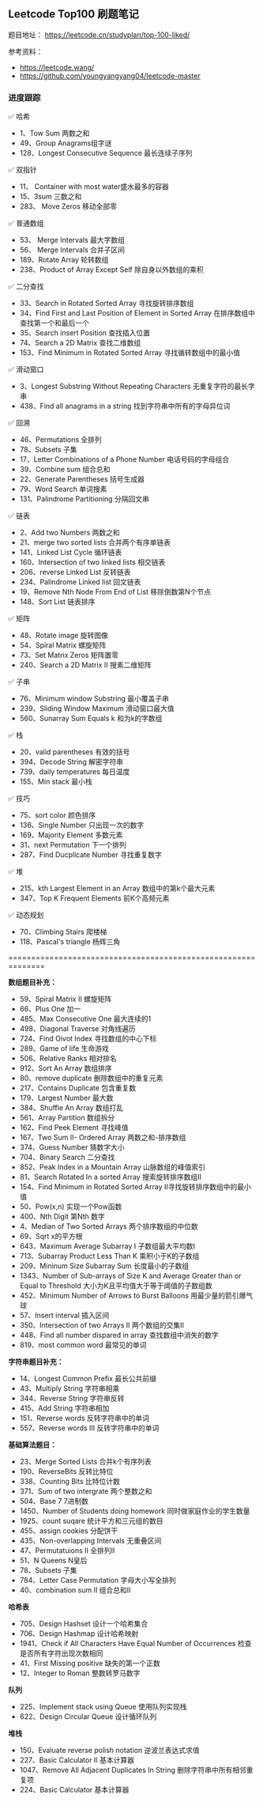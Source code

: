 
## Leetcode Top100 刷题笔记

题目地址： https://leetcode.cn/studyplan/top-100-liked/

参考资料：
- https://leetcode.wang/
- https://github.com/youngyangyang04/leetcode-master


### 进度跟踪

✅ 哈希
-  1、Tow Sum 两数之和
-  49、Group Anagrams组字谜
-  128、Longest Consecutive Sequence 最长连续子序列

✅ 双指针
- 11、 Container with most water盛水最多的容器
- 15、3sum 三数之和
- 283、 Move Zeros 移动全部零

✅ 普通数组
- 53、 Merge Intervals 最大字数组
- 56、 Merge Intervals 合并子区间
- 189、Rotate Array 轮转数组
- 238、Product of Array Except Self 除自身以外数组的乘积

✅ 二分查找
- 33、Search in Rotated Sorted Array 寻找旋转排序数组
- 34、Find First and Last Position of Element in Sorted Array  在排序数组中查找第一个和最后一个  
- 35、Search insert Position 查找插入位置
- 74、Search a 2D Matrix  查找二维数组
- 153、Find Minimum in Rotated Sorted Array  寻找循转数组中的最小值


✅ 滑动窗口
- 3、Longest Substring Without Repeating Characters 无重复字符的最长字串
- 438、Find all anagrams in a string 找到字符串中所有的字母异位词

✅ 回溯
- 46、Permutations 全排列
- 78、Subsets 子集
- 17、Letter Combinations of a Phone Number 电话号码的字母组合
- 39、Combine sum 组合总和
- 22、Generate Parentheses 括号生成器
- 79、Word Search 单词搜素
- 131、Palindrome Partitioning  分隔回文串


✅ 链表
- 2、Add two Numbers 两数之和
- 21、merge two sorted lists 合并两个有序单链表
- 141、Linked List Cycle 循环链表
- 160、Intersection of two linked lists 相交链表
- 206、reverse Linked List 反转链表
- 234、Palindrome Linked list 回文链表
- 19、Remove Nth Node From End of List   移除倒数第N个节点
- 148、Sort List 链表排序

✅ 矩阵
- 48、Rotate image 旋转图像
- 54、Spiral Matrix 螺旋矩阵
- 73、Set Matrix Zeros 矩阵置零
- 240、Search a 2D Matrix II 搜素二维矩阵

✅ 子串
- 76、Minimum window Substring 最小覆盖子串
- 239、Sliding Window Maximum 滑动窗口最大值
- 560、Sunarray Sum Equals k  和为k的字数组

✅ 栈
- 20、valid parentheses 有效的括号
- 394、Decode String 解密字符串
- 739、daily temperatures 每日温度
- 155、Min stack 最小栈

✅ 技巧
- 75、sort color 颜色排序
- 136、Single Number 只出现一次的数字
- 169、Majority Element 多数元素
- 31、next Permutation 下一个排列
- 287、Find Ducplicate Number  寻找重复数字

✅ 堆
- 215、kth Largest Element in an Array 数组中的第k个最大元素
- 347、Top K Frequent Elements 前K个高频元素

✅ 动态规划
- 70、Climbing Stairs 爬楼梯
- 118、Pascal's triangle 杨辉三角


==============================================================

**数组题目补充：**

- 59、Spiral Matrix II 螺旋矩阵
- 66、Plus One 加一
- 485、Max Consecutive One 最大连续的1
- 498、Diagonal Traverse 对角线遍历
- 724、Find Oivot Index 寻找数组的中心下标
- 289、Game of life 生命游戏
- 506、Relative Ranks 相对排名
- 912、Sort An Array 数组排序
- 80、remove duplicate 删除数组中的重复元素
- 217、Contains Duplicate 包含重复数
- 179、Largest Number 最大数
- 384、Shuffle An Array 数组打乱
- 561、Array Partition 数组拆分
- 162、Find Peek Element 寻找峰值
- 167、Two Sum II- Ordered Array 两数之和-排序数组
- 374、Guess Number 猜数字大小
- 704、Binary Search 二分查找
- 852、Peak Index in  a Mountain Array 山脉数组的峰值索引
- 81、Search Rotated In a sorted Array 搜索旋转排序数组II
- 154、Find Minimum in Rotated Sorted Array II寻找旋转排序数组中的最小值
- 50、Pow(x,n) 实现一个Pow函数
- 400、Nth Digit 第Nth 数字
- 4、Median of Two Sorted Arrays 两个排序数组的中位数
- 69、Sqrt  x的平方根
- 643、Maximum Average Subarray I 子数组最大平均数I
- 713、Subarray Product Less Than K 乘积小于K的子数组
- 209、Mininum Size Subarray Sum 长度最小的子数组
- 1343、Number of Sub-arrays of Size K and Average Greater than or Equal to Threshold  大小为K且平均值大于等于阈值的子数组数
- 452、Minimum Number of Arrows to Burst Balloons 用最少量的箭引爆气球
- 57、Insert interval 插入区间
- 350、Intersection of two Arrays II 两个数组的交集II
- 448、Find all number dispared in array 查找数组中消失的数字
- 819、most common word 最常见的单词

**字符串题目补充：**

- 14、Longest Common Prefix 最长公共前缀
- 43、Multiply String 字符串相乘
- 344、Reverse String 字符串反转
- 415、Add String 字符串相加
- 151、Reverse words 反转字符串中的单词
- 557、Reverse words III  反转字符串中的单词

**基础算法题目：**

- 23、Merge Sorted Lists 合并k个有序列表
- 190、ReverseBits  反转比特位
- 338、Counting Bits 比特位计数
- 371、Sum of two intergrate 两个整数之和
- 504、Base 7  7进制数
- 1450、Number of Students doing homework 同时做家庭作业的学生数量
- 1925、count suqare 统计平方和三元组的数目
- 455、assign cookies 分配饼干
- 435、Non-overlapping Intervals 无重叠区间
- 47、Permutatuions II 全排列II
- 51、N Queens  N皇后
- 78、Subsets 子集
- 784、Letter Case Permutation 字母大小写全排列
- 40、combination sum II 组合总和II


**哈希表**

- 705、Design Hashset 设计一个哈希集合
- 706、Design Hashmap 设计哈希映射
- 1941、Check if All Characters Have Equal Number of Occurrences 检查是否所有字符出现次数相同
- 41、First Missing positive 缺失的第一个正数
- 12、Integer to Roman 整数转罗马数字


**队列**

- 225、Implement stack using Queue 使用队列实现栈
- 622、Design Circular Queue 设计循环队列



**堆栈**

- 150、Evaluate reverse polish notation 逆波兰表达式求值
- 227、Basic Calculator II 基本计算器
- 1047、Remove All Adjacent Duplicates In String  删除字符串中所有相邻重复项
- 224、Basic Calculator 基本计算器